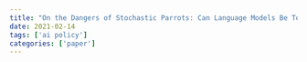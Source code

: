 ```yaml
---
title: "On the Dangers of Stochastic Parrots: Can Language Models Be Too Big?"
date: 2021-02-14
tags: ['ai policy']
categories: ['paper']
---
```

